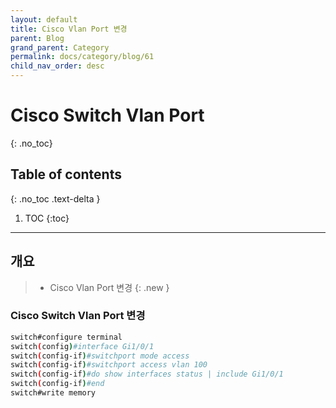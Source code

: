 ```yaml
---
layout: default
title: Cisco Vlan Port 변경
parent: Blog
grand_parent: Category
permalink: docs/category/blog/61
child_nav_order: desc
---
```

# Cisco Switch Vlan Port
{: .no_toc}

## Table of contents
{: .no_toc .text-delta }

1. TOC
{:toc}

---
## 개요

> - Cisco Vlan Port 변경
{: .new }

### Cisco Switch Vlan Port 변경

```bash
switch#configure terminal
switch(config)#interface Gi1/0/1
switch(config-if)#switchport mode access
switch(config-if)#switchport access vlan 100
switch(config-if)#do show interfaces status | include Gi1/0/1
switch(config-if)#end
switch#write memory
```
